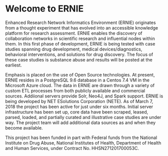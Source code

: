 # Welcome to ERNIE

Enhanced Research Network Informatics Environment (ERNIE) originates from a thought experiment that has evolved into an accessible knowledge platform for research assessment. ERNIE enables the discovery of collaboration networks in scientific research and influential nodes within them. In this first phase of development, ERNIE is being tested with case studies spanning drug development, medical devices/diagnostics, behavioral interventions, and solutions for drug discovery. The focus of these case studies is substance abuse and results will be posted at the earliest. 

Emphasis is placed on the use of Open Source technologies. At present, ERNIE resides in a PostgreSQL 9.6 database in a 
Centos 7.4 VM in the Microsoft Azure cloud. The data in ERNIE are drawn through a variety of custom ETL processes from both 
publicly available and commercial sources. Addiional servers provide Solr, Neo4J, and Spark support. ERNIE is being developed by NET ESolutions Corporation (NETE). As of March 7, 2018 the project has been active for just under six months. Initial server infrastructure has been set up, core data have been scraped, leased, parsed, loaded, and partially curated and illustrative case studies are under way. The project team will add additional data sources as and when they become available. 

This project has been funded in part  with Federal funds from the National Institute on Drug Abuse, National 
Institutes of Health, Department of Health and Human Services, under Contract No. HHSN271201700053C.
 

